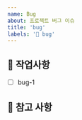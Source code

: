 ```yaml
---
name: Bug
about: 프로젝트 버그 이슈
title: 'bug'
labels: '🐛 bug'
---
```


## 🐛 작업사항

<!-- 어떤 버그를 해결했는지 알려주세요. -->
- [ ] bug-1

## 📖 참고 사항
<!-- 레퍼런스, 스크린샷 등을 넣어 주세요. -->
